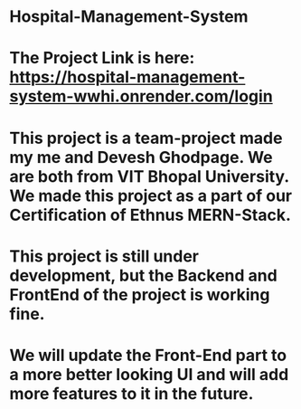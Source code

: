 # Hospital-Management-System


# The Project Link is here: https://hospital-management-system-wwhi.onrender.com/login



# This project is a team-project made my me and Devesh Ghodpage. We are both from VIT Bhopal University. We made this project as a part of our Certification of Ethnus MERN-Stack.

# This project is still under development, but the Backend and FrontEnd of the project is working fine. 
# We will update the Front-End part to a more better looking UI and will add more features to it in the future. 
